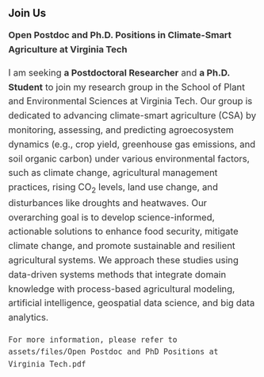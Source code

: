 <h1 id="Join Us"></h1>

<h2 style="margin: 0px 0px 10px;">Join Us</h2>

<div style="font-size: 18px; line-height: 1.6; color: #333;">
  <p><strong>Open Postdoc and Ph.D. Positions in Climate-Smart Agriculture at Virginia Tech</strong></p>
  <p>
    I am seeking <strong>a Postdoctoral Researcher</strong> and <strong>a Ph.D. Student</strong> to join my research group in the School of Plant and Environmental Sciences at Virginia Tech. Our group is dedicated to advancing climate-smart agriculture (CSA) by monitoring, assessing, and predicting agroecosystem dynamics (e.g., crop yield, greenhouse gas emissions, and soil organic carbon) under various environmental factors, such as climate change, agricultural management practices, rising CO<sub>2</sub> levels, land use change, and disturbances like droughts and heatwaves. Our overarching goal is to develop science-informed, actionable solutions to enhance food security, mitigate climate change, and promote sustainable and resilient agricultural systems. We approach these studies using data-driven systems methods that integrate domain knowledge with process-based agricultural modeling, artificial intelligence, geospatial data science, and big data analytics.

    For more information, please refer to assets/files/Open Postdoc and PhD Positions at Virginia Tech.pdf
  </p>
</div>
